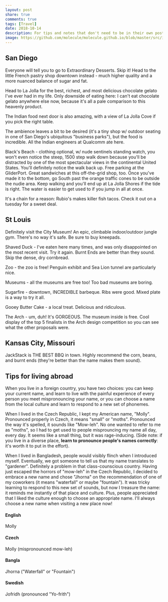 ```yaml
---
layout: post
share: true
comments: true
tags: [Travel]
date: 2018-10-14
description: For tips and notes that don't need to be in their own post. St. Louis, Kansas City, ... 
image: https://github.com/molecule/molecule.github.io/blob/master/src/img/map-image.svg
---
```


## San Diego
Everyone will tell you to go to Extraordinary Desserts. Skip it! Head to the little French pastry shop downtown instead - much higher quality and a more nuanced balance of sugar and fat.

Head to La Jolla for the best, richest, and most delicious chocolate gelato I've ever had in my life. Only downside of eating here: I can't eat chocolate gelato anywhere else now, because it's all a pale comparison to this heavenly product.

The Indian food next door is also amazing, with a view of La Jolla Cove if you pick the right table.

The ambience leaves a bit to be desired (it's a tiny shop w/ outdoor seating in one of San Diego's ubiquitous "business parks"), but the food is incredible. All the Indian engineers at Qualcomm ate here.

Black's Beach - clothing optional, w/ nude sentinels standing watch, you won't even notice the steep, 1500 step walk down because you'll be distracted by one of the most spectacular views in the continental United States. You'll definitely notice the walk back up. Free parking at the GliderPort. Great sandwiches at this off-the-grid shop, too. Once you've made it to the bottom, go South past the orange traffic cones to be outside the nudie area. Keep walking and you'll end up at La Jolla Shores if the tide is right. The water is easier to get used to if you jump in all at once.

It's a chain for a reason: Rubio's makes killer fish tacos. Check it out on a tuesday for a sweet deal.

## St Louis
Definitely visit the City Museum! An epic, climbable indoor/outdoor jungle gym. There's no way it's safe. Be sure to buy kneepads.

Shaved Duck - I've eaten here many times, and was only disappointed on the most recent visit. Try it again. Burnt Ends are better than they sound. Skip the dense, dry cornbread.

Zoo - the zoo is free! Penguin exhibit and Sea Lion tunnel are particularly nice.

Museums - all the museums are free too! Too bad museums are boring.

Sugarfire - downtown, INCREDIBLE barbeque. Ribs were good. Mixed plate is a way to try it all.

Gooey Butter Cake - a local treat. Delicious and ridiculous.

The Arch - um, duh! It's GORGEOUS. The museum inside is free. Cool display of the top 5 finalists in the Arch design competition so you can see what the other proposals were.

## Kansas City, Missouri
JackStack is THE BEST BBQ in town. Highly recommend the corn, beans, and burnt ends (they're better than the name makes them sound).


## Tips for living abroad
When you live in a foreign country, you have two choices: you can keep your current name, and learn to live with the painful experience of every person you meet mispronouncing your name, or you can choose a name from the local culture and learn to respond to a new set of phonemes. 

When I lived in the Czech Republic, I kept my American name, "Molly". Pronounced properly in Czech, it means "small" or "moths". Pronounced the way it's spelled, it sounds like "Mow-leh". No one wanted to refer to me as "moths", so I had to get used to people misprouncing my name all day, every day. It seems like a small thing, but it was rage-inducing. (Side note: if you live in a diverse place, **learn to pronounce people's names correctly**: it's worth it to put in the effort). 

When I lived in Bangladesh, people would visibly flinch when I introduced myself. Eventually, we got someone to tell us that my name translates to "gardener". Definitely a problem in that class-counscious country. Having just escaped the horrors of "mow-leh" in the Czech Republic, I decided to embrace a new name and chose "Jhorna" on the recommendation of one of my coworkers (it means "waterfall" or maybe "fountain"). It was tricky learning to respond to this new set of sounds, but now I treasure the name: it reminds me instantly of that place and culture. Plus, people appreciated that I liked the culture enough to choose an appropriate name. I'll always choose a new name when visiting a new place now!

#### English
Molly

#### Czech
Molly (mispronounced mow-leh)

#### Bangla
Jhorna ("Waterfall" or "Fountain")

#### Swedish
Jofridh (pronounced "Yo-frith")